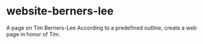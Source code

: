 # website-berners-lee
A page on Tim Berners-Lee
According to a predefined outline, create a web page in honor of Tim.

